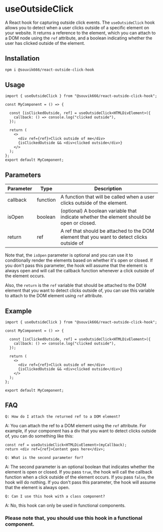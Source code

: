 # useOutsideClick

A React hook for capturing outside click events. The `useOutsideClick` hook allows you to detect when a user clicks outside of a specific element on your website. It returns a reference to the element, which you can attach to a DOM node using the `ref` attribute, and a boolean indicating whether the user has clicked outside of the element.

## Installation

```bash
npm i @souvik666/react-outside-click-hook

```

## Usage

```tsx
import { useOutsideClick } from "@souvik666/react-outside-click-hook";

const MyComponent = () => {

  const [isClickedOutside, ref] = useOutsideClick<HTMLDivElement>({
    callback: () => console.log("clicked outside"),
  });

  return (
    <>
      <div ref={ref}>Click outside of me</div>
      {isClickedOutside && <div>clicked outside</div>}
    </>
  );
};
export default MyComponent;

```

## Parameters

| Parameter | Type     | Description                                                                                |
| --------- | -------- | ------------------------------------------------------------------------------------------ |
| callback  | function | A function that will be called when a user clicks outside of the element.                  |
| isOpen    | boolean  | (optional) A boolean variable that indicate whether the element should be open or closed.  |
| return    | ref      | A ref that should be attached to the DOM element that you want to detect clicks outside of |

Note that, the `isOpen` parameter is optional and you can use it to conditionally render the elements based on whether it's open or closed. If you don't pass this parameter, the hook will assume that the element is always open and will call the callback function whenever a click outside of the element occurs.

Also, the `return` is the `ref` variable that should be attached to the DOM element that you want to detect clicks outside of, you can use this variable to attach to the DOM element using `ref` attribute.

## Example

```tsx
import { useOutsideClick } from "@souvik666/react-outside-click-hook";

const MyComponent = () => {

  const [isClickedOutside, ref] = useOutsideClick<HTMLDivElement>({
    callback: () => console.log("clicked outside"),
  });

  return (
    <>
      <div ref={ref}>Click outside of me</div>
      {isClickedOutside && <div>clicked outside</div>}
    </>
  );
};

export default MyComponent;

```

## FAQ

`Q: How do I attach the returned ref to a DOM element?`

A: You can attach the ref to a DOM element using the `ref` attribute. For example, if your component has a div that you want to detect clicks outside of, you can do something like this:

```tsx
const ref = useOutsideClick<HTMLDivElement>(myCallback);
return <div ref={ref}>Content goes here</div>;
```

`Q: What is the second parameter for?`

A: The second parameter is an optional boolean that indicates whether the element is open or closed. If you pass `true`, the hook will call the callback function when a click outside of the element occurs. If you pass `false`, the hook will do nothing. If you don't pass this parameter, the hook will assume that the element is always open.

`Q: Can I use this hook with a class component? `

A: No, this hook can only be used in functional components.

### Please note that, you should use this hook in a functional component.
